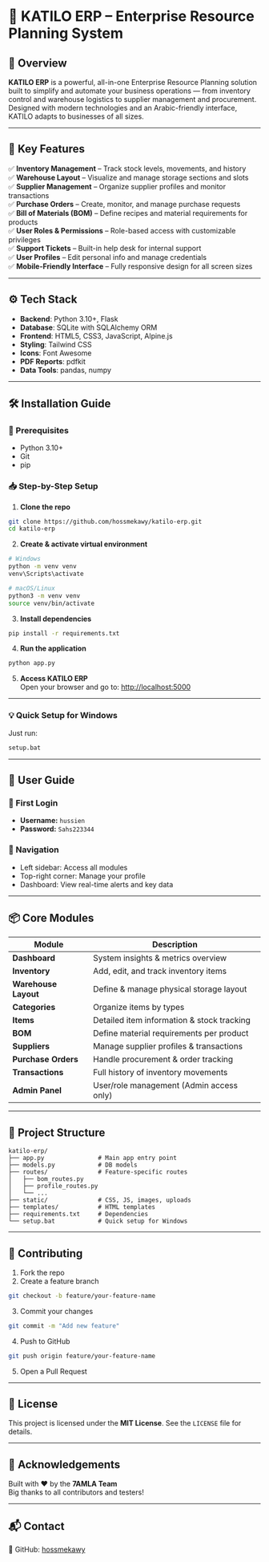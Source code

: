 

# 🌟 **KATILO ERP** – Enterprise Resource Planning System

## 🧾 Overview  
**KATILO ERP** is a powerful, all-in-one Enterprise Resource Planning solution built to simplify and automate your business operations — from inventory control and warehouse logistics to supplier management and procurement.  
Designed with modern technologies and an Arabic-friendly interface, KATILO adapts to businesses of all sizes.

---

## 🚀 Key Features  
✅ **Inventory Management** – Track stock levels, movements, and history  
✅ **Warehouse Layout** – Visualize and manage storage sections and slots  
✅ **Supplier Management** – Organize supplier profiles and monitor transactions  
✅ **Purchase Orders** – Create, monitor, and manage purchase requests  
✅ **Bill of Materials (BOM)** – Define recipes and material requirements for products  
✅ **User Roles & Permissions** – Role-based access with customizable privileges  
✅ **Support Tickets** – Built-in help desk for internal support  
✅ **User Profiles** – Edit personal info and manage credentials  
✅ **Mobile-Friendly Interface** – Fully responsive design for all screen sizes  

---

## ⚙️ Tech Stack  
- **Backend**: Python 3.10+, Flask  
- **Database**: SQLite with SQLAlchemy ORM  
- **Frontend**: HTML5, CSS3, JavaScript, Alpine.js  
- **Styling**: Tailwind CSS  
- **Icons**: Font Awesome  
- **PDF Reports**: pdfkit  
- **Data Tools**: pandas, numpy  

---

## 🛠️ Installation Guide

### 🔗 Prerequisites  
- Python 3.10+  
- Git  
- pip  

### 📥 Step-by-Step Setup  
1. **Clone the repo**  
```bash
git clone https://github.com/hossmekawy/katilo-erp.git  
cd katilo-erp
```

2. **Create & activate virtual environment**  
```bash
# Windows
python -m venv venv
venv\Scripts\activate

# macOS/Linux
python3 -m venv venv
source venv/bin/activate
```

3. **Install dependencies**  
```bash
pip install -r requirements.txt
```

4. **Run the application**  
```bash
python app.py
```

5. **Access KATILO ERP**  
Open your browser and go to: [http://localhost:5000](http://localhost:5000)

---

### 💡 Quick Setup for Windows  
Just run:
```bash
setup.bat
```

---

## 👤 User Guide

### 🔑 First Login  
- **Username:** `hussien`  
- **Password:** `Sahs223344`

### 🧭 Navigation  
- Left sidebar: Access all modules  
- Top-right corner: Manage your profile  
- Dashboard: View real-time alerts and key data  

---

## 📦 Core Modules

| Module              | Description                                  |
|---------------------|----------------------------------------------|
| **Dashboard**        | System insights & metrics overview           |
| **Inventory**        | Add, edit, and track inventory items         |
| **Warehouse Layout** | Define & manage physical storage layout      |
| **Categories**       | Organize items by types                      |
| **Items**            | Detailed item information & stock tracking  |
| **BOM**              | Define material requirements per product     |
| **Suppliers**        | Manage supplier profiles & transactions      |
| **Purchase Orders**  | Handle procurement & order tracking          |
| **Transactions**     | Full history of inventory movements          |
| **Admin Panel**      | User/role management (Admin access only)     |

---

## 🧱 Project Structure
```
katilo-erp/
├── app.py               # Main app entry point
├── models.py            # DB models
├── routes/              # Feature-specific routes
│   ├── bom_routes.py
│   ├── profile_routes.py
│   └── ...
├── static/              # CSS, JS, images, uploads
├── templates/           # HTML templates
├── requirements.txt     # Dependencies
└── setup.bat            # Quick setup for Windows
```

---

## 🤝 Contributing

1. Fork the repo  
2. Create a feature branch  
```bash
git checkout -b feature/your-feature-name
```
3. Commit your changes  
```bash
git commit -m "Add new feature"
```
4. Push to GitHub  
```bash
git push origin feature/your-feature-name
```
5. Open a Pull Request

---

## 📄 License  
This project is licensed under the **MIT License**. See the `LICENSE` file for details.

---

## 🙌 Acknowledgements  
Built with ❤️ by the **7AMLA Team**  
Big thanks to all contributors and testers!

---

## 📬 Contact  
📍 GitHub: [hossmekawy](https://github.com/hossmekawy)


